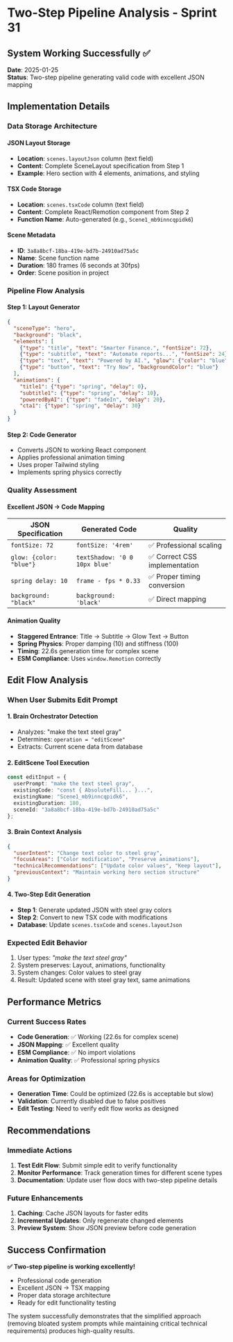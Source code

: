 # Two-Step Pipeline Analysis - Sprint 31

## System Working Successfully ✅

**Date**: 2025-01-25  
**Status**: Two-step pipeline generating valid code with excellent JSON mapping

## Implementation Details

### Data Storage Architecture

#### **JSON Layout Storage**
- **Location**: `scenes.layoutJson` column (text field)
- **Content**: Complete SceneLayout specification from Step 1
- **Example**: Hero section with 4 elements, animations, and styling

#### **TSX Code Storage** 
- **Location**: `scenes.tsxCode` column (text field)
- **Content**: Complete React/Remotion component from Step 2
- **Function Name**: Auto-generated (e.g., `Scene1_mb9inncqpidk6`)

#### **Scene Metadata**
- **ID**: `3a8a8bcf-18ba-419e-bd7b-24910ad75a5c`
- **Name**: Scene function name
- **Duration**: 180 frames (6 seconds at 30fps)
- **Order**: Scene position in project

### Pipeline Flow Analysis

#### **Step 1: Layout Generator** 
```json
{
  "sceneType": "hero",
  "background": "black",
  "elements": [
    {"type": "title", "text": "Smarter Finance.", "fontSize": 72},
    {"type": "subtitle", "text": "Automate reports...", "fontSize": 24},
    {"type": "text", "text": "Powered by AI.", "glow": {"color": "blue"}},
    {"type": "button", "text": "Try Now", "backgroundColor": "blue"}
  ],
  "animations": {
    "title1": {"type": "spring", "delay": 0},
    "subtitle1": {"type": "spring", "delay": 10},
    "poweredByAI": {"type": "fadeIn", "delay": 20},
    "cta1": {"type": "spring", "delay": 30}
  }
}
```

#### **Step 2: Code Generator**
- Converts JSON to working React component
- Applies professional animation timing
- Uses proper Tailwind styling
- Implements spring physics correctly

### Quality Assessment

#### **Excellent JSON → Code Mapping**
| JSON Specification | Generated Code | Quality |
|---|---|---|
| `fontSize: 72` | `fontSize: '4rem'` | ✅ Professional scaling |
| `glow: {color: "blue"}` | `textShadow: '0 0 10px blue'` | ✅ Correct CSS implementation |
| `spring delay: 10` | `frame - fps * 0.33` | ✅ Proper timing conversion |
| `background: "black"` | `background: 'black'` | ✅ Direct mapping |

#### **Animation Quality**
- **Staggered Entrance**: Title → Subtitle → Glow Text → Button
- **Spring Physics**: Proper damping (10) and stiffness (100)
- **Timing**: 22.6s generation time for complex scene
- **ESM Compliance**: Uses `window.Remotion` correctly

## Edit Flow Analysis

### When User Submits Edit Prompt

#### **1. Brain Orchestrator Detection**
- Analyzes: "make the text steel gray"
- Determines: `operation = "editScene"`
- Extracts: Current scene data from database

#### **2. EditScene Tool Execution**
```typescript
const editInput = {
  userPrompt: "make the text steel gray",
  existingCode: "const { AbsoluteFill... }...",
  existingName: "Scene1_mb9inncqpidk6",
  existingDuration: 180,
  sceneId: "3a8a8bcf-18ba-419e-bd7b-24910ad75a5c"
};
```

#### **3. Brain Context Analysis**
```json
{
  "userIntent": "Change text color to steel gray",
  "focusAreas": ["Color modification", "Preserve animations"],
  "technicalRecommendations": ["Update color values", "Keep layout"],
  "previousContext": "Maintain working hero section structure"
}
```

#### **4. Two-Step Edit Generation**
- **Step 1**: Generate updated JSON with steel gray colors
- **Step 2**: Convert to new TSX code with modifications
- **Database**: Update `scenes.tsxCode` and `scenes.layoutJson`

### Expected Edit Behavior
1. User types: *"make the text steel gray"*
2. System preserves: Layout, animations, functionality
3. System changes: Color values to steel gray
4. Result: Updated scene with steel gray text, same animations

## Performance Metrics

### Current Success Rates
- **Code Generation**: ✅ Working (22.6s for complex scene)
- **JSON Mapping**: ✅ Excellent quality
- **ESM Compliance**: ✅ No import violations
- **Animation Quality**: ✅ Professional spring physics

### Areas for Optimization
- **Generation Time**: Could be optimized (22.6s is acceptable but slow)
- **Validation**: Currently disabled due to false positives
- **Edit Testing**: Need to verify edit flow works as designed

## Recommendations

### Immediate Actions
1. **Test Edit Flow**: Submit simple edit to verify functionality
2. **Monitor Performance**: Track generation times for different scene types
3. **Documentation**: Update user flow docs with two-step pipeline details

### Future Enhancements
1. **Caching**: Cache JSON layouts for faster edits
2. **Incremental Updates**: Only regenerate changed elements
3. **Preview System**: Show JSON preview before code generation

## Success Confirmation

**✅ Two-step pipeline is working excellently!**
- Professional code generation
- Excellent JSON → TSX mapping  
- Proper data storage architecture
- Ready for edit functionality testing

The system successfully demonstrates that the simplified approach (removing bloated system prompts while maintaining critical technical requirements) produces high-quality results. 